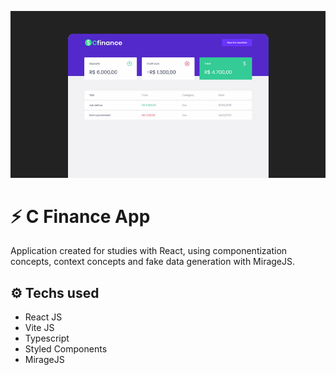 ![](src/assets/system.jpg)

# :zap: C Finance App

Application created for studies with React, using componentization concepts, context concepts and fake data generation with MirageJS.

## :gear: Techs used

- React JS
- Vite JS
- Typescript
- Styled Components
- MirageJS
